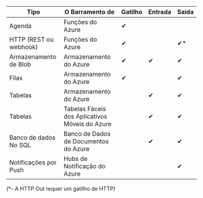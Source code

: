 Tipo | O Barramento de | Gatilho | Entrada | Saída 
-----|---------|---------|-------|--------
Agenda | Funções do Azure | &#10004; | | 
HTTP (REST ou webhook) | Funções do Azure | &#10004; | | &#10004;*
Armazenamento de Blob | Armazenamento do Azure | &#10004; | &#10004; | &#10004; 
Filas | Armazenamento do Azure | &#10004; | | &#10004;
Tabelas | Armazenamento do Azure | | &#10004; | &#10004;
Tabelas | Tabelas Fáceis dos Aplicativos Móveis do Azure | | &#10004; | &#10004;
Banco de dados No SQL | Banco de Dados de Documentos do Azure | | &#10004; | &#10004;
Notificações por Push | Hubs de Notificação do Azure | | | &#10004;

(*- A HTTP Out requer um gatilho de HTTP)

<!---HONumber=AcomDC_0406_2016-->